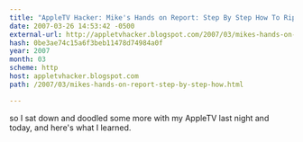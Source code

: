```yaml
---
title: "AppleTV Hacker: Mike's Hands on Report: Step By Step How To Rip DVDs for AppleTV with MediaFork"
date: 2007-03-26 14:53:42 -0500
external-url: http://appletvhacker.blogspot.com/2007/03/mikes-hands-on-report-step-by-step-how.html
hash: 0be3ae74c15a6f3beb11478d74984a0f
year: 2007
month: 03
scheme: http
host: appletvhacker.blogspot.com
path: /2007/03/mikes-hands-on-report-step-by-step-how.html

---
```


so I sat down and doodled some more with my AppleTV last night and today, and here's what I learned.
